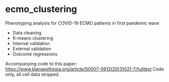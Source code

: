 # ecmo_clustering
Phenotyping analysis for COVID-19 ECMO patients in first pandemic wave
- Data cleaning
- K-means clustering
- Internal validation
- External validation
- Outcome regressions

Accompanying code to this paper: https://www.bjanaesthesia.org/article/S0007-0912(20)31021-7/fulltext
Code only, all cell data stripped.
